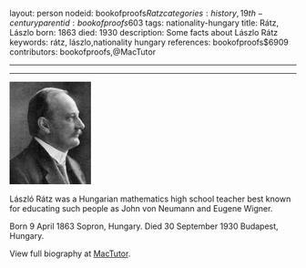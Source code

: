 layout: person
nodeid: bookofproofs$Ratz
categories: history,19th-century
parentid: bookofproofs$603
tags: nationality-hungary
title: Rátz, Lászlo
born: 1863
died: 1930
description: Some facts about Lászlo Rátz
keywords: rátz, lászlo,nationality hungary
references: bookofproofs$6909
contributors: bookofproofs,@MacTutor

---


---

![Ratz.jpg](https://github.com/bookofproofs/bookofproofs.github.io/blob/main/_sources/_assets/images/portraits/Ratz.jpg?raw=true)

László Rátz was a Hungarian mathematics high school teacher best known for educating such people as John von Neumann and Eugene Wigner.

Born 9 April 1863 Sopron, Hungary. Died 30 September 1930 Budapest, Hungary.


View full biography at [MacTutor](https://mathshistory.st-andrews.ac.uk/Biographies/Ratz/).